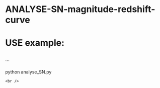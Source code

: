 # ANALYSE-SN-magnitude-redshift-curve

# USE example:  
<br />
``` 

python analyse_SN.py

```
<br />


